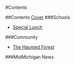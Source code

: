 #Contents

##Contents
[Cover](README.md)
###Schools
* [Special Lunch](special_lunch.md)

###Community
* [The Haunted Forest](thehauntedforest.md)

###MidMichigan News


